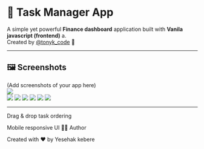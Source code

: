 # 📝 Task Manager App  

A simple yet powerful **Finance dashboard** application built with **Vanila javascript (frontend)** a.  
Created by [@tonyk_code](https://github.com/tonyk_code) 🚀  


---

## 🖼 Screenshots  

(Add screenshots of your app here)  
![](Images/capture_20250919093548440.bmp)  
![](Images/capture_20250919093701046.bmp)
![](Images/capture_20250919093716198.bmp)
![](Images/capture_20250919093758470.bmp)
![](Images/capture_20250919093811851.bmp)
![](Images/capture_20250919093827197.bmp)
![](Images/capture_20250919093844470.bmp)



---



 Drag & drop task ordering

 Mobile responsive UI
👨‍💻 Author

Created with ❤️ by Yesehak kebere
